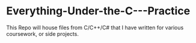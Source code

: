 # Everything-Under-the-C---Practice

This Repo will house files from C/C++/C# that I have written for various coursework, or side projects.
